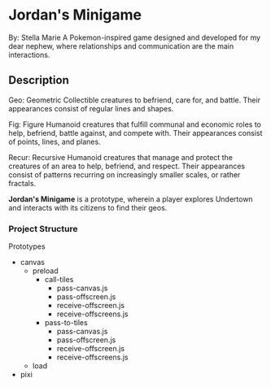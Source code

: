 # Jordan's Minigame

By: Stella Marie
A Pokemon-inspired game designed and developed for my dear nephew, where relationships and communication are the main interactions.

## Description

Geo: Geometric
Collectible creatures to befriend, care for, and battle. Their appearances consist of regular lines and shapes.

Fig: Figure
Humanoid creatures that fulfill communal and economic roles to help, befriend, battle against, and compete with. Their appearances consist of points, lines, and planes.

Recur: Recursive
Humanoid creatures that manage and protect the creatures of an area to help, befriend, and respect. Their appearances consist of patterns recurring on increasingly smaller scales, or rather fractals.

**Jordan's Minigame** is a prototype, wherein a player explores Undertown and interacts with its citizens to find their geos.

### Project Structure

Prototypes
- canvas
  - preload
    - call-tiles
      - pass-canvas.js
      - pass-offscreen.js
      - receive-offscreen.js
      - receive-offscreens.js
	- pass-to-tiles
	  - pass-canvas.js
	  - pass-offscreen.js
	  - receive-offscreen.js
	  - receive-offscreens.js
  - load
- pixi
